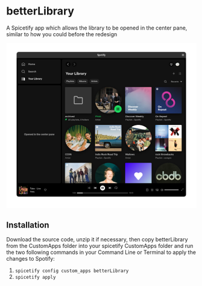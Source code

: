 # betterLibrary
A Spicetify app which allows the library to be opened in the center pane, similar to how you could before the redesign

![Preview](preview.png)

## Installation
Download the source code, unzip it if necessary, then copy betterLibrary from the CustomApps folder into your spicetify CustomApps folder and run the two following commands in your Command Line or Terminal to apply the changes to Spotify:

1. `spicetify config custom_apps betterLibrary`  
2. `spicetify apply`
